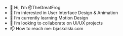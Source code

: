 - 👋 Hi, I’m @TheGreatFrog
- 👀 I’m interested in User Interface Design & Animation
- 🌱 I’m currently learning Motion Design
- 💞️ I’m looking to collaborate on UI/UX projects
- 📫 How to reach me: bjaskolski.com
